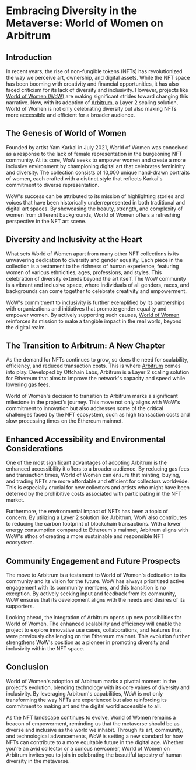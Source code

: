 # Embracing Diversity in the Metaverse: World of Women on Arbitrum

## Introduction

In recent years, the rise of non-fungible tokens (NFTs) has revolutionized the way we perceive art, ownership, and digital assets. While the NFT space has been booming with creativity and financial opportunities, it has also faced criticism for its lack of diversity and inclusivity. However, projects like [World of Women (WoW)](https://worldofwomen.art/) are making significant strides toward changing this narrative. Now, with its adoption of [Arbitrum](https://offchainlabs.com/), a Layer 2 scaling solution, World of Women is not only celebrating diversity but also making NFTs more accessible and efficient for a broader audience.

## The Genesis of World of Women

Founded by artist Yam Karkai in July 2021, World of Women was conceived as a response to the lack of female representation in the burgeoning NFT community. At its core, WoW seeks to empower women and create a more inclusive environment by championing digital art that celebrates femininity and diversity. The collection consists of 10,000 unique hand-drawn portraits of women, each crafted with a distinct style that reflects Karkai's commitment to diverse representation.

WoW's success can be attributed to its mission of highlighting stories and voices that have been historically underrepresented in both traditional and digital art spaces. By showcasing the beauty, strength, and complexity of women from different backgrounds, World of Women offers a refreshing perspective in the NFT art scene.

## Diversity and Inclusivity at the Heart

What sets World of Women apart from many other NFT collections is its unwavering dedication to diversity and gender equality. Each piece in the collection is a testament to the richness of human experience, featuring women of various ethnicities, ages, professions, and styles. This celebration of diversity extends beyond the art itself. The WoW community is a vibrant and inclusive space, where individuals of all genders, races, and backgrounds can come together to celebrate creativity and empowerment.

WoW's commitment to inclusivity is further exemplified by its partnerships with organizations and initiatives that promote gender equality and empower women. By actively supporting such causes, [World of Women](https://worldofwomen.art/) reinforces its mission to make a tangible impact in the real world, beyond the digital realm.

## The Transition to Arbitrum: A New Chapter

As the demand for NFTs continues to grow, so does the need for scalability, efficiency, and reduced transaction costs. This is where [Arbitrum](https://offchainlabs.com/) comes into play. Developed by Offchain Labs, Arbitrum is a Layer 2 scaling solution for Ethereum that aims to improve the network's capacity and speed while lowering gas fees.

World of Women's decision to transition to Arbitrum marks a significant milestone in the project's journey. This move not only aligns with WoW's commitment to innovation but also addresses some of the critical challenges faced by the NFT ecosystem, such as high transaction costs and slow processing times on the Ethereum mainnet.

## Enhanced Accessibility and Environmental Considerations

One of the most significant advantages of adopting Arbitrum is the enhanced accessibility it offers to a broader audience. By reducing gas fees and transaction times, World of Women can ensure that minting, buying, and trading NFTs are more affordable and efficient for collectors worldwide. This is especially crucial for new collectors and artists who might have been deterred by the prohibitive costs associated with participating in the NFT market.

Furthermore, the environmental impact of NFTs has been a topic of concern. By utilizing a Layer 2 solution like Arbitrum, WoW also contributes to reducing the carbon footprint of blockchain transactions. With a lower energy consumption compared to Ethereum's mainnet, Arbitrum aligns with WoW's ethos of creating a more sustainable and responsible NFT ecosystem.

## Community Engagement and Future Prospects

The move to Arbitrum is a testament to World of Women's dedication to its community and its vision for the future. WoW has always prioritized active engagement with its community members, and this transition is no exception. By actively seeking input and feedback from its community, WoW ensures that its development aligns with the needs and desires of its supporters.

Looking ahead, the integration of Arbitrum opens up new possibilities for World of Women. The enhanced scalability and efficiency will enable the project to explore innovative use cases, collaborations, and features that were previously challenging on the Ethereum mainnet. This evolution further strengthens WoW's position as a pioneer in promoting diversity and inclusivity within the NFT space.

## Conclusion

World of Women's adoption of Arbitrum marks a pivotal moment in the project's evolution, blending technology with its core values of diversity and inclusivity. By leveraging Arbitrum's capabilities, WoW is not only transforming the way NFTs are experienced but also reinforcing its commitment to making art and the digital world accessible to all.

As the NFT landscape continues to evolve, World of Women remains a beacon of empowerment, reminding us that the metaverse should be as diverse and inclusive as the world we inhabit. Through its art, community, and technological advancements, WoW is setting a new standard for how NFTs can contribute to a more equitable future in the digital age. Whether you're an avid collector or a curious newcomer, World of Women on Arbitrum invites you to join in celebrating the beautiful tapestry of human diversity in the metaverse.